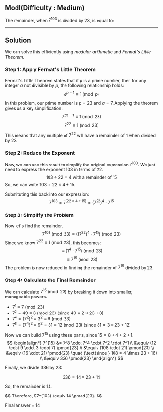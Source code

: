 ## ModI(Difficulty : Medium)

The remainder, when $7^{103}$ is divided by 23, is equal to:

***

## Solution

We can solve this efficiently using *modular arithmetic* and *Fermat's Little Theorem*.

### Step 1: Apply Fermat's Little Theorem

Fermat's Little Theorem states that if $p$ is a prime number, then for any integer $a$ not divisible by $p$, the following relationship holds:
$$a^{p-1} \equiv 1 \pmod{p}$$

In this problem, our prime number is $p=23$ and $a=7$. Applying the theorem gives us a key simplification:
$$7^{23-1} \equiv 1 \pmod{23}$$
$$7^{22} \equiv 1 \pmod{23}$$

This means that any multiple of $7^{22}$ will have a remainder of 1 when divided by 23.

### Step 2: Reduce the Exponent

Now, we can use this result to simplify the original expression $7^{103}$. We just need to express the exponent 103 in terms of 22.
$$103 \div 22 = 4 \text{ with a remainder of } 15$$
So, we can write $103 = 22 \times 4 + 15$.

Substituting this back into our expression:
$$7^{103} = 7^{(22 \times 4 + 15)} = (7^{22})^4 \cdot 7^{15}$$

### Step 3: Simplify the Problem

Now let's find the remainder.
$$7^{103} \pmod{23} \equiv ((7^{22})^4 \cdot 7^{15}) \pmod{23}$$Since we know $7^{22} \equiv 1 \pmod{23}$, this becomes:$$\equiv (1^4 \cdot 7^{15}) \pmod{23}$$
$$\equiv 7^{15} \pmod{23}$$
The problem is now reduced to finding the remainder of $7^{15}$ divided by 23.

### Step 4: Calculate the Final Remainder

We can calculate $7^{15} \pmod{23}$ by breaking it down into smaller, manageable powers.
* $7^1 \equiv 7 \pmod{23}$
* $7^2 = 49 \equiv 3 \pmod{23}$ (since $49 = 2 \times 23 + 3$)
* $7^4 = (7^2)^2 \equiv 3^2 \equiv 9 \pmod{23}$
* $7^8 = (7^4)^2 \equiv 9^2 = 81 \equiv 12 \pmod{23}$ (since $81 = 3 \times 23 + 12$)

Now we can build $7^{15}$ using these parts, since $15 = 8 + 4 + 2 + 1$.
$$
\begin{align*}
7^{15} &= 7^8 \cdot 7^4 \cdot 7^2 \cdot 7^1 \\
&\equiv (12 \cdot 9 \cdot 3 \cdot 7) \pmod{23} \\
&\equiv (108 \cdot 21) \pmod{23} \\
&\equiv (16 \cdot 21) \pmod{23} \quad (\text{since } 108 = 4 \times 23 + 16) \\
&\equiv 336 \pmod{23}
\end{align*}
$$

Finally, we divide 336 by 23:

$$336 = 14 \times 23 + 14$$

So, the remainder is 14.

$$
Therefore, $7^{103} \equiv 14 \pmod{23}.
$$

Final answer = 14
